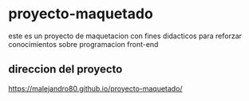# proyecto-maquetado
este es un proyecto de maquetacion con fines didacticos para reforzar conocimientos sobre programacion front-end 

## direccion del proyecto

https://malejandro80.github.io/proyecto-maquetado/
